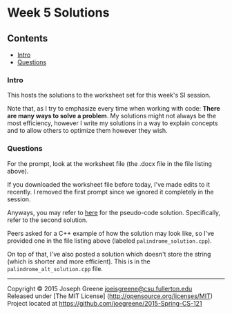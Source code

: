 # Week 5 Solutions

## Contents
- [Intro](#intro)
- [Questions](#questions)

### Intro
This hosts the solutions to the worksheet set for this week's SI session.

Note that, as I try to emphasize every time when working with code: __There are many ways to solve a problem__. 
My solutions might not always be the most efficiency, however I write my solutions in a way to 
explain concepts and to allow others to optimize them however they wish.

### Questions
For the prompt, look at the worksheet file (the .docx file in the file listing above).

If you downloaded the worksheet file before today, I've made edits to it recently. I removed the 
first prompt since we ignored it completely in the session.

Anyways, you may refer to [here](https://github.com/joegreene/CS_121_Fall_2014/tree/master/Weekly%20Work/Week%205/Resources)
for the pseudo-code solution. Specifically, refer to the second solution.

Peers asked for a C++ example of how the solution 
may look like, so I've provided one in the file listing above (labeled `palindrome_solution.cpp`).

On top of that, I've also posted a solution which doesn't store the string (which is shorter and more 
efficient). This is in the `palindrome_alt_solution.cpp` file.

-------------------------------------------------------------------------------

Copyright &copy; 2015 Joseph Greene <joeisgreene@csu.fullerton.edu>  
Released under [The MIT License] (http://opensource.org/licenses/MIT)  
Project located at <https://github.com/joegreene/2015-Spring-CS-121>
